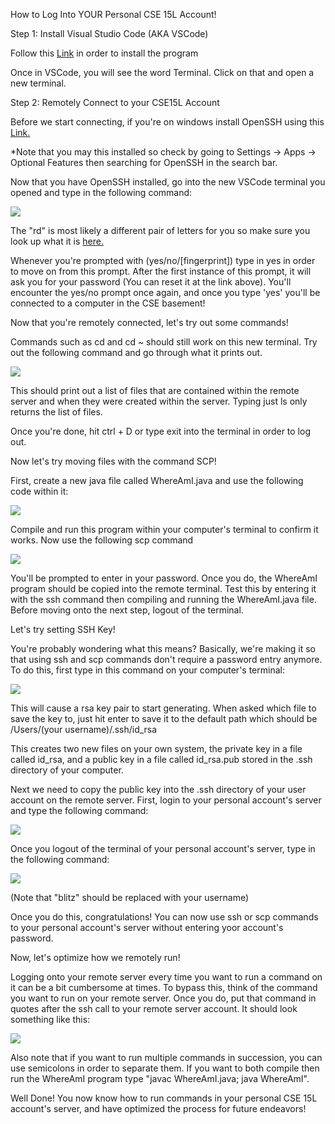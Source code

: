How to Log Into YOUR Personal CSE 15L Account!

Step 1: Install Visual Studio Code (AKA VSCode)

 Follow this [Link](https://code.visualstudio.com/) in order to install the program

Once in VSCode, you will see the word Terminal. Click on that and open a new terminal.


Step 2: Remotely Connect to your CSE15L Account

Before we start connecting, if you're on windows install OpenSSH using this [Link.](https://learn.microsoft.com/en-us/windows-server/administration/openssh/openssh_install_firstuse?tabs=gui) 

*Note that you may this installed so check by going to Settings -> Apps -> Optional Features then searching for OpenSSH in the search bar.

Now that you have OpenSSH installed, go into the new VSCode terminal you opened and type in the following command:

![](https://aquazap.github.io/cse15l-lab-reports/lab-report-2-week-1-screenshot-1.png)

The "rd" is most likely a different pair of letters for you so make sure you look up what it is [here.](https://sdacs.ucsd.edu/~icc/index.php)

Whenever you're prompted with (yes/no/[fingerprint]) type in yes in order to move on from this prompt. After the first instance of this prompt, it will ask you for your password (You can reset it at the link above). You'll encounter the yes/no prompt once again, and once you type 'yes' you'll be connected to a computer in the CSE basement!


Now that you're remotely connected, let's try out some commands!

Commands such as cd and cd ~ should still work on this new terminal. Try out the following command and go through what it prints out.

![](https://aquazap.github.io/cse15l-lab-reports/lab-report-2-week-1-screenshot-2.png)

This should print out a list of files that are contained within the remote server and when they were created within the server. Typing just ls only returns the list of files.

Once you're done, hit ctrl + D or type exit into the terminal in order to log out.


Now let's try moving files with the command SCP!

First, create a new java file called WhereAmI.java and use the following code within it:

![](https://aquazap.github.io/cse15l-lab-reports/lab-report-2-week-1-screenshot-3.png)

Compile and run this program within your computer's terminal to confirm it works. Now use the following scp command

![](https://aquazap.github.io/cse15l-lab-reports/lab-report-2-week-1-screenshot-4.png)

You'll be prompted to enter in your password. Once you do, the WhereAmI program should be copied into the remote terminal. Test this by entering it with the ssh command then compiling and running the WhereAmI.java file. Before moving onto the next step, logout of the terminal.


Let's try setting SSH Key!

You're probably wondering what this means? Basically, we're making it so that using ssh and scp commands don't require a password entry anymore. To do this, first type in this command on your computer's terminal:

![](https://aquazap.github.io/cse15l-lab-reports/lab-report-2-week-1-screenshot-5.png)

This will cause a rsa key pair to start generating. When asked which file to save the key to, just hit enter to save it to the default path which should be /Users/(your username)/.ssh/id_rsa

This creates two new files on your own system, the private key in a file called id_rsa, and a public key in a file called id_rsa.pub stored in the .ssh directory of your computer. 

Next we need to copy the public key into the .ssh directory of your user account on the remote server. First, login to your personal account's server and type the following command:

![](https://aquazap.github.io/cse15l-lab-reports/lab-report-2-week-1-screenshot-6.png)

Once you logout of the terminal of your personal account's server, type in the following command:

![](https://aquazap.github.io/cse15l-lab-reports/lab-report-2-week-1-screenshot-7.png)

(Note that "blitz" should be replaced with your username)

Once you do this, congratulations! You can now use ssh or scp commands to your personal account's server without entering yoor account's password.


Now, let's optimize how we remotely run!

Logging onto your remote server every time you want to run a command on it can be a bit cumbersome at times. To bypass this, think of the command you want to run on your remote server. Once you do, put that command in quotes after the ssh call to your remote server account. It should look something like this:

![](https://aquazap.github.io/cse15l-lab-reports/lab-report-2-week-1-screenshot-8.png)

Also note that if you want to run multiple commands in succession, you can use semicolons in order to separate them. If you want to both compile then run the WhereAmI program type "javac WhereAmI.java; java WhereAmI".

Well Done! You now know how to run commands in your personal CSE 15L account's server, and have optimized the process for future endeavors!


